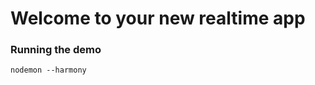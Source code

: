# Welcome to your new realtime app

<!-- ### Install

(Do we want to use io.js?)
SEE: http://stackoverflow.com/questions/28017374/what-is-the-suggested-way-to-install-brew-node-js-io-js-nvm-npm-on-os-x -->

### Running the demo

	nodemon --harmony

